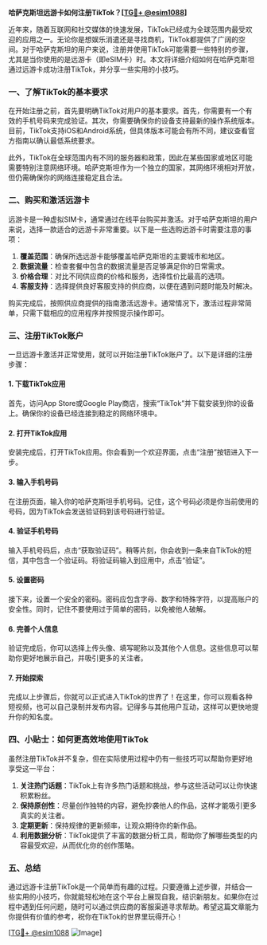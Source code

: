 **哈萨克斯坦远游卡如何注册TikTok？[[TG💪+ @esim1088](https://t.me/s/esim1088)]**

近年来，随着互联网和社交媒体的快速发展，TikTok已经成为全球范围内最受欢迎的应用之一。无论你是想娱乐消遣还是寻找商机，TikTok都提供了广阔的空间。对于哈萨克斯坦的用户来说，注册并使用TikTok可能需要一些特别的步骤，尤其是当你使用的是远游卡（即eSIM卡）时。本文将详细介绍如何在哈萨克斯坦通过远游卡成功注册TikTok，并分享一些实用的小技巧。

### 一、了解TikTok的基本要求

在开始注册之前，首先要明确TikTok对用户的基本要求。首先，你需要有一个有效的手机号码来完成验证。其次，你需要确保你的设备支持最新的操作系统版本。目前，TikTok支持iOS和Android系统，但具体版本可能会有所不同，建议查看官方指南以确认最低系统要求。

此外，TikTok在全球范围内有不同的服务器和政策，因此在某些国家或地区可能需要特别注意网络环境。哈萨克斯坦作为一个独立的国家，其网络环境相对开放，但仍需确保你的网络连接稳定且合法。

### 二、购买和激活远游卡

远游卡是一种虚拟SIM卡，通常通过在线平台购买并激活。对于哈萨克斯坦的用户来说，选择一款适合的远游卡非常重要。以下是一些选购远游卡时需要注意的事项：

1. **覆盖范围**：确保所选远游卡能够覆盖哈萨克斯坦的主要城市和地区。
2. **数据流量**：检查套餐中包含的数据流量是否足够满足你的日常需求。
3. **价格合理**：对比不同供应商的价格和服务，选择性价比最高的选项。
4. **客服支持**：选择提供良好客服支持的供应商，以便在遇到问题时能及时解决。

购买完成后，按照供应商提供的指南激活远游卡。通常情况下，激活过程非常简单，只需下载相应的应用程序并按照提示操作即可。

### 三、注册TikTok账户

一旦远游卡激活并正常使用，就可以开始注册TikTok账户了。以下是详细的注册步骤：

#### 1. 下载TikTok应用

首先，访问App Store或Google Play商店，搜索“TikTok”并下载安装到你的设备上。确保你的设备已经连接到稳定的网络环境中。

#### 2. 打开TikTok应用

安装完成后，打开TikTok应用。你会看到一个欢迎界面，点击“注册”按钮进入下一步。

#### 3. 输入手机号码

在注册页面，输入你的哈萨克斯坦手机号码。记住，这个号码必须是你当前使用的号码，因为TikTok会发送验证码到该号码进行验证。

#### 4. 验证手机号码

输入手机号码后，点击“获取验证码”。稍等片刻，你会收到一条来自TikTok的短信，其中包含一个验证码。将验证码输入到应用中，点击“验证”。

#### 5. 设置密码

接下来，设置一个安全的密码。密码应包含字母、数字和特殊字符，以提高账户的安全性。同时，记住不要使用过于简单的密码，以免被他人破解。

#### 6. 完善个人信息

验证完成后，你可以选择上传头像、填写昵称以及其他个人信息。这些信息可以帮助你更好地展示自己，并吸引更多的关注者。

#### 7. 开始探索

完成以上步骤后，你就可以正式进入TikTok的世界了！在这里，你可以观看各种短视频，也可以自己录制并发布内容。记得多与其他用户互动，这样可以更快地提升你的知名度。

### 四、小贴士：如何更高效地使用TikTok

虽然注册TikTok并不复杂，但在实际使用过程中仍有一些技巧可以帮助你更好地享受这一平台：

1. **关注热门话题**：TikTok上有许多热门话题和挑战，参与这些活动可以让你快速积累粉丝。
2. **保持原创性**：尽量创作独特的内容，避免抄袭他人的作品，这样才能吸引更多真实的关注者。
3. **定期更新**：保持规律的更新频率，让观众期待你的新作品。
4. **利用数据分析**：TikTok提供了丰富的数据分析工具，帮助你了解哪些类型的内容最受欢迎，从而优化你的创作策略。

### 五、总结

通过远游卡注册TikTok是一个简单而有趣的过程。只要遵循上述步骤，并结合一些实用的小技巧，你就能轻松地在这个平台上展现自我，结识新朋友。如果你在过程中遇到任何问题，随时可以通过供应商的客服渠道寻求帮助。希望这篇文章能为你提供有价值的参考，祝你在TikTok的世界里玩得开心！

[[TG💪+ @esim1088](https://t.me/s/esim1088) ![Image](https://i.postimg.cc/4NQfJmqS/Snipaste-2025-05-13-00-14-12.png)]